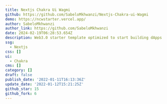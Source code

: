 ```yaml
---
title: Nextjs Chakra Ui Wagmi
github: https://github.com/SabeloMkhwanzi/Nextjs-Chakra-ui-Wagmi
demo: https://ncwstarter.vercel.app/
author: SabeloMkhwanzi
author_link: https://github.com/SabeloMkhwanzi
date: 2024-02-19T06:28:53.654Z
description: Web3.0 starter template optimized to start building dApps
ssg:
  - Nextjs
css: []
ui:
  - Chakra
cms: []
category: []
draft: false
publish_date: '2022-01-11T16:13:36Z'
update_date: '2022-01-12T15:21:25Z'
github_star: 15
github_fork: 6
---
```

